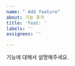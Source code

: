 ```yaml
---
name: " Add feature"
about: 기능 추가
title: 'feat: '
labels: ''
assignees: ''

---
```


기능에 대해서 설명해주세요.
